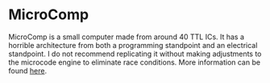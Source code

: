 # MicroComp

MicroComp is a small computer made from around 40 TTL ICs. It has a horrible architecture from both a programming standpoint and an electrical standpoint. I do not recommend replicating it without making adjustments to the microcode engine to eliminate race conditions. More information can be found [here](http://www.origamiparade.com/electronics-projects/cpu/microcomp/microcomp.html). 
